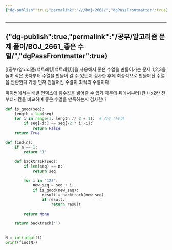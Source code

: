 ```yaml
---
{"dg-publish":true,"permalink":"///boj-2661/","dgPassFrontmatter":true}
---
```



---
{"dg-publish":true,"permalink":"/공부/알고리즘 문제 풀이/BOJ_2661_좋은 수열/","dgPassFrontmatter":true}
---

[[공부/알고리즘/백트래킹\|백트래킹]]을 사용해서 좋은 수열을 만들어가는 문제
1,2,3을 돌며 작은 숫자부터 수열을 만들어 갈 수 있는지 검사한 후에
최종적으로 만들어진 수열을 반환한다
가장 먼저 만들어진 수열이 최적의 수열이다

파이썬에서는 배열 인덱스에 음수값을 넣어줄 수 있기 때문에
뒤에서부터 i칸 / ix2칸 전부터~i칸을 비교하며 좋은 수열을 만족하는지 검사한다

```python
def is_good(seq):  
    length = len(seq)  
    for i in range(1, length // 2 + 1):  # 정수 나눗셈  
        if seq[-i:] == seq[-2 * i:-i]:  
            return False  
    return True  
  
def find(n):  
    if n == 1:  
        return '1'  
  
    def backtrack(seq):  
        if len(seq) == n:  
            return seq  
  
        for i in '123':  
            new_seq = seq + i  
            if is_good(new_seq):  
                result = backtrack(new_seq)  
                if result:  
                    return result  
  
        return None  
  
    return backtrack('')  
  
  
N = int(input())  
print(find(N))
```